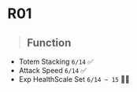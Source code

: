 # R01

> ## Function
* Totem Stacking `6/14` ✅
* Attack Speed `6/14` ✅
* Exp HealthScale Set `6/14 ~ 15` 👨‍💻